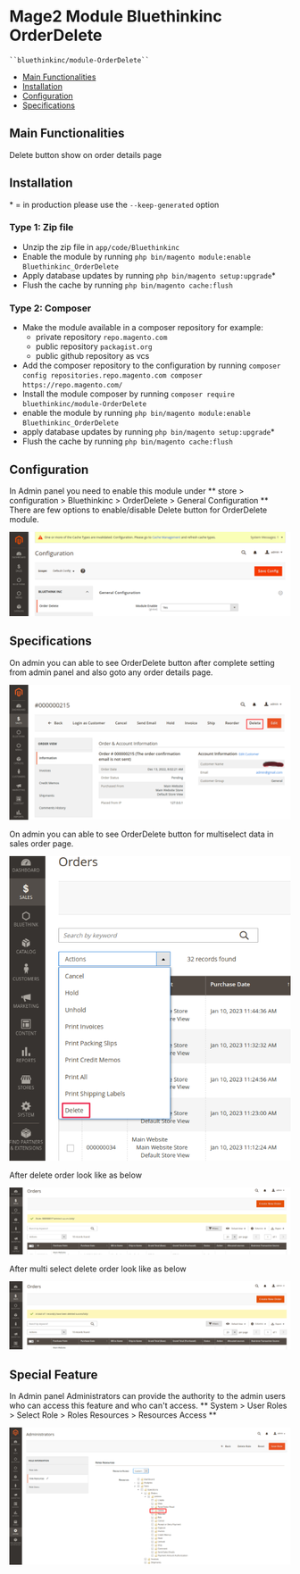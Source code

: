 ﻿# Mage2 Module Bluethinkinc OrderDelete

    ``bluethinkinc/module-OrderDelete``

-   [Main Functionalities](#markdown-header-main-functionalities)
-   [Installation](#markdown-header-installation)
-   [Configuration](#markdown-header-configuration)
-   [Specifications](#markdown-header-specifications)

## Main Functionalities

Delete button show on order details page

## Installation

\* = in production please use the `--keep-generated` option

### Type 1: Zip file

-   Unzip the zip file in `app/code/Bluethinkinc`
-   Enable the module by running `php bin/magento module:enable Bluethinkinc_OrderDelete`
-   Apply database updates by running `php bin/magento setup:upgrade`\*
-   Flush the cache by running `php bin/magento cache:flush`

### Type 2: Composer

-   Make the module available in a composer repository for example:
    -   private repository `repo.magento.com`
    -   public repository `packagist.org`
    -   public github repository as vcs
-   Add the composer repository to the configuration by running `composer config repositories.repo.magento.com composer https://repo.magento.com/`
-   Install the module composer by running `composer require bluethinkinc/module-OrderDelete`
-   enable the module by running `php bin/magento module:enable Bluethinkinc_OrderDelete`
-   apply database updates by running `php bin/magento setup:upgrade`\*
-   Flush the cache by running `php bin/magento cache:flush`

## Configuration

In Admin panel you need to enable this module under
** store > configuration > Bluethinkinc > OrderDelete > General Configuration **
There are few options to enable/disable Delete button for OrderDelete module.

!['OrderDelete Configuration'](docs/configuration.png)

## Specifications

On admin you can able to see OrderDelete button after complete setting from admin panel and also goto any order details page.

!['Delete Button'](docs/OrderDelete.png)

On admin you can able to see OrderDelete button for multiselect data in sales order page.

!['Delete Button'](docs/MultiOrderDelete.png)

After delete order look like as below

!['Delete Success Page'](docs/OrderDeleteSuccess.png)

After multi select delete order look like as below

!['Multi Select Delete Success Page'](docs/MultiOrderDeleteSuccess.png)

## Special Feature

In Admin panel Administrators can provide the authority to the admin users who can access
this feature and who can't access.
** System > User Roles > Select Role > Roles Resources > Resources Access **

!['Delete Button Accessbility'](docs/ACL.png)
